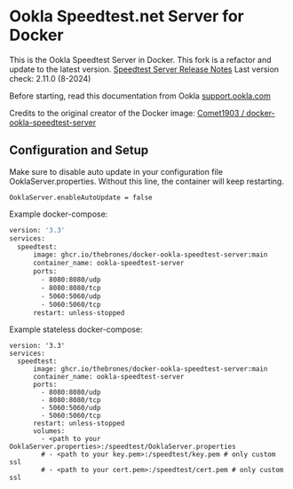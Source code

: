 # Ookla Speedtest.net Server for Docker
This is the Ookla Speedtest Server in Docker. This fork is a refactor and update to the latest version. [Speedtest Server Release Notes](https://support.ookla.com/hc/en-us/articles/234578608-Speedtest-Server-Release-Notes)
Last version check: 2.11.0 (8-2024)

Before starting, read this documentation from Ookla [support.ookla.com](https://support.ookla.com/hc/en-us/articles/234578568-How-To-Install-Submit-Server)

Credits to the original creator of the Docker image: [Comet1903 / docker-ookla-speedtest-server](https://github.com/Comet1903/docker-ookla-speedtest-server)

## Configuration and Setup
Make sure to disable auto update in your configuration file OoklaServer.properties. Without this line, the container will keep restarting. 
```
OoklaServer.enableAutoUpdate = false
```

Example docker-compose:
```sh
version: '3.3'
services:
  speedtest:
      image: ghcr.io/thebrones/docker-ookla-speedtest-server:main
      container_name: ookla-speedtest-server
      ports:
        - 8080:8080/udp
        - 8080:8080/tcp
        - 5060:5060/udp
        - 5060:5060/tcp
      restart: unless-stopped
```

Example stateless docker-compose:
```
version: '3.3'
services:
  speedtest:
      image: ghcr.io/thebrones/docker-ookla-speedtest-server:main
      container_name: ookla-speedtest-server
      ports:
        - 8080:8080/udp
        - 8080:8080/tcp
        - 5060:5060/udp
        - 5060:5060/tcp
      restart: unless-stopped
      volumes:
        - <path to your OoklaServer.properties>:/speedtest/OoklaServer.properties
        # - <path to your key.pem>:/speedtest/key.pem # only custom ssl 
        # - <path to your cert.pem>:/speedtest/cert.pem # only custom ssl
```



